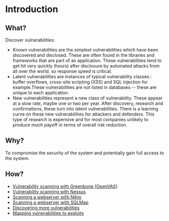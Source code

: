 # Introduction

## What?

Discover vulnerabilities:

* Known vulnerabilities are the simplest vulnerabilities which have been discovered and disclosed. These are often found in the libraries and frameworks that are part of an application. These vulnerabilities tend to get hit very quickly (hours) after disclosure by automated attacks from all over the world, so response speed is critical.
* Latent vulnerabilities are instances of typical vulnerability classes.: buffer overflows, cross-site scripting (XSS) and SQL injection for example.These vulnerabilities are not listed in databases -- these are unique to each application. 
* New vulnerabilities represent a new class of vulnerability. These appear at a slow rate, maybe one or two per year. After discovery, research and confirmations, these turn into latent vulnerabilities. There is a learning curve on these new vulnerabilities for attackers and defenders. This type of research is expensive and for most companies unlikely to produce much payoff in terms of overall risk reduction.

## Why?

To compromise the security of the system and potentially gain full access to the system.

## How?

* [Vulnerability scanning with Greenbone (OpenVAS)](greenbone.md)
* [Vulnerability scanning with Nessus](nessus.md)
* [Scanning a webserver with Nikto](nikto.md)
* [Scanning a webserver with SQLMap](sqlmap.md)
* [Discovering more vulnerabilities](applications.md)
* [Mapping vulnerabilities to exploits](mapping.md)


